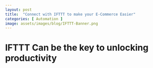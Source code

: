 ```yaml
---
layout: post
title:  "Connect with IFTTT to make your E-Commerce Easier"
categories: [ Automation ]
image: assets/images/blog/IFTTT-Banner.png
---
```


# IFTTT Can be the key to unlocking productivity


